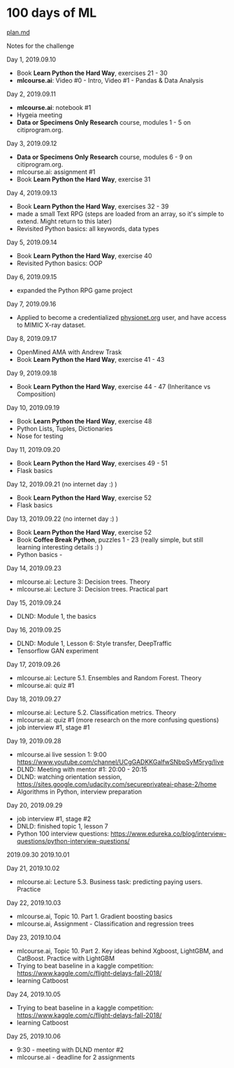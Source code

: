 # 100 days of ML  
<a href="plan.md">plan.md</a>  

Notes for the challenge  

Day 1, 2019.09.10  
* Book **Learn Python the Hard Way**, exercises 21 - 30  
* **mlcourse.ai**: Video #0 - Intro, Video #1 - Pandas & Data Analysis

Day 2, 2019.09.11 
* **mlcourse.ai**: notebook #1
* Hygeia meeting
* **Data or Specimens Only Research** course, modules 1 - 5 on citiprogram.org.

Day 3, 2019.09.12
* **Data or Specimens Only Research** course, modules 6 - 9 on citiprogram.org.  
* mlcourse.ai: assignment #1
* Book **Learn Python the Hard Way**, exercise 31

Day 4, 2019.09.13
* Book **Learn Python the Hard Way**, exercises 32 - 39
* made a small Text RPG (steps are loaded from an array, so it's simple to extend. Might return to this later)
* Revisited Python basics: all keywords, data types

Day 5, 2019.09.14
* Book **Learn Python the Hard Way**, exercise 40
* Revisited Python basics: OOP

Day 6, 2019.09.15
* expanded the Python RPG game project

Day 7, 2019.09.16
* Applied to become a credentialized [physionet.org](https://physionet.org) user, and have access to MIMIC X-ray dataset.

Day 8, 2019.09.17
* OpenMined AMA with Andrew Trask
* Book **Learn Python the Hard Way**, exercise 41 - 43

Day 9, 2019.09.18
* Book **Learn Python the Hard Way**, exercise 44 - 47 (Inheritance vs Composition)

Day 10, 2019.09.19
* Book **Learn Python the Hard Way**, exercise 48
* Python Lists, Tuples, Dictionaries
* Nose for testing

Day 11, 2019.09.20
* Book **Learn Python the Hard Way**, exercises 49 - 51
* Flask basics

Day 12, 2019.09.21 (no internet day :) )
* Book **Learn Python the Hard Way**, exercise 52
* Flask basics

Day 13, 2019.09.22 (no internet day :) )
* Book **Learn Python the Hard Way**, exercise 52
* Book **Coffee Break Python**, puzzles 1 - 23 (really simple, but still learning interesting details :) )
* Python basics - 

Day 14, 2019.09.23
* mlcourse.ai: Lecture 3: Decision trees. Theory
* mlcourse.ai: Lecture 3: Decision trees. Practical part

Day 15, 2019.09.24
* DLND: Module 1, the basics

Day 16, 2019.09.25
* DLND: Module 1, Lesson 6: Style transfer, DeepTraffic
* Tensorflow GAN experiment

Day 17, 2019.09.26
* mlcourse.ai: Lecture 5.1. Ensembles and Random Forest. Theory
* mlcourse.ai: quiz #1

Day 18, 2019.09.27
* mlcourse.ai: Lecture 5.2. Classification metrics. Theory
* mlcourse.ai: quiz #1 (more research on the more confusing questions)
* job interview #1, stage #1

Day 19, 2019.09.28
* mlcourse.ai live session 1: 9:00 https://www.youtube.com/channel/UCgGADKKGalfwSNbpSyM5ryg/live
* DLND: Meeting with mentor #1: 20:00 - 20:15
* DLND: watching orientation session, https://sites.google.com/udacity.com/secureprivateai-phase-2/home
* Algorithms in Python, interview preparation

Day 20, 2019.09.29
* job interview #1, stage #2
* DNLD: finished topic 1, lesson 7
* Python 100 interview questions: https://www.edureka.co/blog/interview-questions/python-interview-questions/

2019.09.30
2019.10.01

Day 21, 2019.10.02
* mlcourse.ai: Lecture 5.3. Business task: predicting paying users. Practice

Day 22, 2019.10.03
* mlcourse.ai, Topic 10. Part 1. Gradient boosting basics
* mlcourse.ai, Assignment - Classification and regression trees

Day 23, 2019.10.04
* mlcourse.ai, Topic 10. Part 2. Key ideas behind Xgboost, LightGBM, and CatBoost. Practice with LightGBM
* Trying to beat baseline in a kaggle competition: https://www.kaggle.com/c/flight-delays-fall-2018/
* learning Catboost

Day 24, 2019.10.05
* Trying to beat baseline in a kaggle competition: https://www.kaggle.com/c/flight-delays-fall-2018/
* learning Catboost

Day 25, 2019.10.06
* 9:30 - meeting with DLND mentor #2
* mlcourse.ai - deadline for 2 assignments